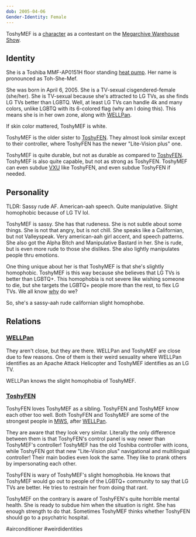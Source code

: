 ```yaml
---
dob: 2005-04-06
Gender-Identity: Female
---
```

ToshyMEF is a [character](Characters.md) as a contestant on the [Megarchive Warehouse Show](../../../Megarchive%20Warehouse%20Show/Megarchive%20Warehouse%20Show.md).
## Identity
She is a Toshiba MMF-AP0151H floor standing [heat pump](Air%20Conditioners.md). Her name is pronounced as Toh-She-Mef.

She was born in April 6, 2005. She is a TV-sexual cisgendered-female (she/her). She is TV-sexual because she's attracted to LG TVs, as she finds LG TVs better than LGBTQ. Well, at least LG TVs can handle 4k and many colors, unlike LGBTQ with its 6-colored flag (why am I doing this). This means she is in her own zone, along with [WELLPan](WELLPan.md).

If skin color mattered, ToshyMEF is white.

ToshyMEF is the older sister to [ToshyFEN](ToshyFEN.md). They almost look similar except to their controller, where ToshyFEN has the newer "Lite-Vision plus" one.

ToshyMEF is quite durable, but not as durable as compared to [ToshyFEN](ToshyFEN.md). ToshyMEF is also quite capable, but not as strong as ToshyFEN. ToshyMEF can even subdue [VXU](VXU.md) like ToshyFEN, and even subdue ToshyFEN if needed. 

## Personality
TLDR: Sassy rude AF. American-aah speech. Quite manipulative. Slight homophobic because of LG TV lol.

ToshyMEF is sassy. She has that rudeness. She is not subtle about some things. She is not that angry, but is not chill. She speaks like a Californian, but not Valleyspeak. Very american-aah girl accent, and speech patterns. She also got the Alpha Bitch and Manipulative Bastard in her. She is rude, but is even more rude to those she dislikes. She also lightly manipulates people thru emotions.

One thing unique about her is that ToshyMEF is that she's slightly homophobic. ToshyMEF is this way because she believes that LG TVs is better than LGBTQ+. This homophobia is not severe like wishing someone to die, but she targets the LGBTQ+ people more than the rest, to flex LG TVs. We all know [why](#Identity) do we?

So, she's a sassy-aah rude californian slight homophobe.

## Relations

### [WELLPan](WELLPan.md)
They aren't close, but they are there. WELLPan and ToshyMEF are close due to few reasons. One of them is their weird sexuality where WELLPan identifies as an Apache Attack Helicopter and ToshyMEF identifies as an LG TV.

WELLPan knows the slight homophobia of ToshyMEF.

### [ToshyFEN](ToshyFEN.md)
ToshyFEN loves ToshyMEF as a sibling. ToshyFEN and ToshyMEF know each other too well. Both ToshyFEN and ToshyMEF are some of the strongest people in [MWS](Megarchive%20Warehouse%20Show.md), after [WELLPan](WELLPan.md).

They are aware that they look very similar. Literally the only difference between them is that ToshyFEN's control panel is way newer than ToshyMEF's controller! ToshyMEF has the old Toshiba controller with icons, while ToshyFEN got that new "Lite-Vision plus" navigational and multilingual controller! Their main bodies even look the same. They like to prank others by impersonating each other.

ToshyFEN is wary of ToshyMEF's slight homophobia. He knows that ToshyMEF would go out to people of the LGBTQ+ community to say that LG TVs are better. He tries to restrain her from doing that rant.

ToshyMEF on the contrary is aware of ToshyFEN's quite horrible mental health. She is ready to subdue him when the situation is right. She has enough strength to do that. Sometimes ToshyMEF thinks whether ToshyFEN should go to a psychatric hospital.

#airconditioner #weirdidentities 